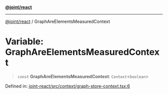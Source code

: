 [**@joint/react**](../README.md)

***

[@joint/react](../README.md) / GraphAreElementsMeasuredContext

# Variable: GraphAreElementsMeasuredContext

> `const` **GraphAreElementsMeasuredContext**: `Context`\<`boolean`\>

Defined in: [joint-react/src/context/graph-store-context.tsx:6](https://github.com/samuelgja/joint/blob/main/packages/joint-react/src/context/graph-store-context.tsx#L6)
